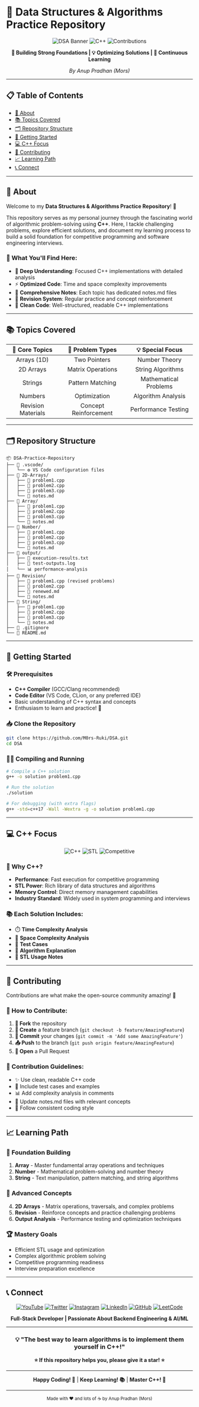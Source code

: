 # 🚀 Data Structures & Algorithms Practice Repository

<div align="center">
  
![DSA Banner](https://img.shields.io/badge/DSA-Practice-brightgreen?style=for-the-badge&logo=algorand&logoColor=white)
![C++](https://img.shields.io/badge/C++-00599C?style=for-the-badge&logo=c%2B%2B&logoColor=white)
![Contributions](https://img.shields.io/badge/Contributions-Welcome-red?style=for-the-badge)

**🎯 Building Strong Foundations | 💡 Optimizing Solutions | 🌟 Continuous Learning**

*By Anup Pradhan (Mors)*

</div>

---

## 📋 Table of Contents

- [🎯 About](#-about)
- [📚 Topics Covered](#-topics-covered)
- [🗂️ Repository Structure](#️-repository-structure)
- [🚀 Getting Started](#-getting-started)
- [💻 C++ Focus](#-c-focus)
- [🤝 Contributing](#-contributing)
- [📈 Learning Path](#-learning-path)
- [📞 Connect](#-connect)

---

## 🎯 About

Welcome to my **Data Structures & Algorithms Practice Repository**! 🌟

This repository serves as my personal journey through the fascinating world of algorithmic problem-solving using **C++**. Here, I tackle challenging problems, explore efficient solutions, and document my learning process to build a solid foundation for competitive programming and software engineering interviews.

### 🎪 What You'll Find Here:
- 🧠 **Deep Understanding**: Focused C++ implementations with detailed analysis
- ⚡ **Optimized Code**: Time and space complexity improvements
- 📝 **Comprehensive Notes**: Each topic has dedicated notes.md files
- 🔄 **Revision System**: Regular practice and concept reinforcement
- 🎨 **Clean Code**: Well-structured, readable C++ implementations

---

## 📚 Topics Covered

<div align="center">

| 🔢 Core Topics | 🎯 Problem Types | 💡 Special Focus |
|:---:|:---:|:---:|
| Arrays (1D) | Two Pointers | Number Theory |
| 2D Arrays | Matrix Operations | String Algorithms |
| Strings | Pattern Matching | Mathematical Problems |
| Numbers | Optimization | Algorithm Analysis |
| Revision Materials | Concept Reinforcement | Performance Testing |

</div>

---

## 🗂️ Repository Structure

```
📦 DSA-Practice-Repository
├── 📁 .vscode/
│   └── ⚙️ VS Code configuration files
├── 📁 2D-Arrays/
│   ├── 📄 problem1.cpp
│   ├── 📄 problem2.cpp
│   ├── 📄 problem3.cpp
│   └── 📝 notes.md
├── 📁 Array/
│   ├── 📄 problem1.cpp
│   ├── 📄 problem2.cpp
│   ├── 📄 problem3.cpp
│   └── 📝 notes.md
├── 📁 Number/
│   ├── 📄 problem1.cpp
│   ├── 📄 problem2.cpp
│   ├── 📄 problem3.cpp
│   └── 📝 notes.md
├── 📁 output/
│   ├── 📄 execution-results.txt
│   ├── 📄 test-outputs.log
│   └── 📊 performance-analysis
├── 📁 Revision/
│   ├── 📄 problem1.cpp (revised problems)
│   ├── 📄 problem2.cpp
│   ├── 📄 renewed.md
│   └── 📝 notes.md
├── 📁 String/
│   ├── 📄 problem1.cpp
│   ├── 📄 problem2.cpp
│   ├── 📄 problem3.cpp
│   └── 📝 notes.md
├── 📄 .gitignore
└── 📄 README.md
```

---

## 🚀 Getting Started

### 🛠️ Prerequisites

- **C++ Compiler** (GCC/Clang recommended)
- **Code Editor** (VS Code, CLion, or any preferred IDE)
- Basic understanding of C++ syntax and concepts
- Enthusiasm to learn and practice! 🎉

### 📥 Clone the Repository

```bash
git clone https://github.com/M0rs-Ruki/DSA.git
cd DSA
```

### 🏃‍♂️ Compiling and Running

```bash
# Compile a C++ solution
g++ -o solution problem1.cpp

# Run the solution
./solution

# For debugging (with extra flags)
g++ -std=c++17 -Wall -Wextra -g -o solution problem1.cpp
```

---

## 💻 C++ Focus

<div align="center">

![C++](https://img.shields.io/badge/C++-00599C?style=for-the-badge&logo=c%2B%2B&logoColor=white)
![STL](https://img.shields.io/badge/STL-Ready-blue?style=for-the-badge)
![Competitive](https://img.shields.io/badge/Competitive-Programming-orange?style=for-the-badge)

</div>

### 🎯 Why C++?
- **Performance**: Fast execution for competitive programming
- **STL Power**: Rich library of data structures and algorithms
- **Memory Control**: Direct memory management capabilities
- **Industry Standard**: Widely used in system programming and interviews

### 📚 Each Solution Includes:
- ⏱️ **Time Complexity Analysis**
- 💾 **Space Complexity Analysis** 
- 🧪 **Test Cases**
- 📝 **Algorithm Explanation**
- 🔧 **STL Usage Notes**

---

## 🤝 Contributing

Contributions are what make the open-source community amazing! 🌟

### 🎯 How to Contribute:

1. **🍴 Fork** the repository
2. **🌿 Create** a feature branch (`git checkout -b feature/AmazingFeature`)
3. **💫 Commit** your changes (`git commit -m 'Add some AmazingFeature'`)
4. **📤 Push** to the branch (`git push origin feature/AmazingFeature`)
5. **🎉 Open** a Pull Request

### 🎪 Contribution Guidelines:

- ✨ Use clean, readable C++ code
- 🧪 Include test cases and examples
- 📊 Add complexity analysis in comments
- 📝 Update notes.md files with relevant concepts
- 🎯 Follow consistent coding style

---

## 📈 Learning Path

### 🌱 Foundation Building
1. **Array** - Master fundamental array operations and techniques
2. **Number** - Mathematical problem-solving and number theory
3. **String** - Text manipulation, pattern matching, and string algorithms

### 🚀 Advanced Concepts
4. **2D Arrays** - Matrix operations, traversals, and complex problems
5. **Revision** - Reinforce concepts and practice challenging problems
6. **Output Analysis** - Performance testing and optimization techniques

### 🏆 Mastery Goals
- Efficient STL usage and optimization
- Complex algorithmic problem solving
- Competitive programming readiness
- Interview preparation excellence

---

## 📞 Connect

<div align="center">

[![YouTube](https://img.shields.io/badge/YouTube-FF0000?style=for-the-badge&logo=youtube&logoColor=white)](https://www.youtube.com/@morscode7)
[![Twitter](https://img.shields.io/badge/Twitter-1DA1F2?style=for-the-badge&logo=twitter&logoColor=white)](https://x.com/AnupPradhan0)
[![Instagram](https://img.shields.io/badge/Instagram-E4405F?style=for-the-badge&logo=instagram&logoColor=white)](https://www.instagram.com/mors_code__/)
[![LinkedIn](https://img.shields.io/badge/LinkedIn-0077B5?style=for-the-badge&logo=linkedin&logoColor=white)](https://www.linkedin.com/in/anup-pradhan77)
[![GitHub](https://img.shields.io/badge/GitHub-100000?style=for-the-badge&logo=github&logoColor=white)](https://github.com/M0rs-Ruki)
[![LeetCode](https://img.shields.io/badge/LeetCode-FFA116?style=for-the-badge&logo=leetcode&logoColor=white)](https://leetcode.com/u/Anuppradhan/)

**Full-Stack Developer | Passionate About Backend Engineering & AI/ML**

</div>

---

<div align="center">

### 💡 "The best way to learn algorithms is to implement them yourself in C++!"

**⭐ If this repository helps you, please give it a star! ⭐**

---

**Happy Coding! 🚀** | **Keep Learning! 📚** | **Master C++! 💪**

---

<sub>Made with ❤️ and lots of ☕ by Anup Pradhan (Mors)</sub>

</div>
